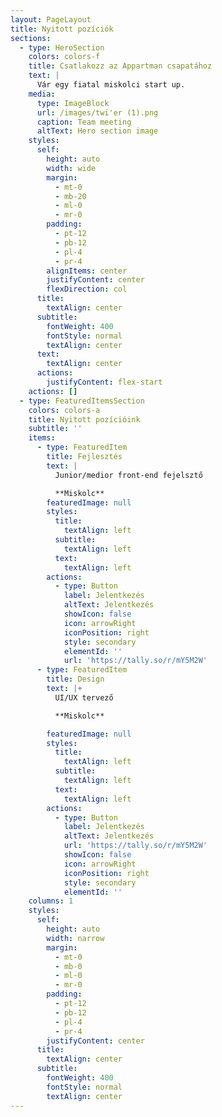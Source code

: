 ```yaml
---
layout: PageLayout
title: Nyitott pozíciók
sections:
  - type: HeroSection
    colors: colors-f
    title: Csatlakozz az Appartman csapatához
    text: |
      Vár egy fiatal miskolci start up.
    media:
      type: ImageBlock
      url: /images/twi'er (1).png
      caption: Team meeting
      altText: Hero section image
    styles:
      self:
        height: auto
        width: wide
        margin:
          - mt-0
          - mb-20
          - ml-0
          - mr-0
        padding:
          - pt-12
          - pb-12
          - pl-4
          - pr-4
        alignItems: center
        justifyContent: center
        flexDirection: col
      title:
        textAlign: center
      subtitle:
        fontWeight: 400
        fontStyle: normal
        textAlign: center
      text:
        textAlign: center
      actions:
        justifyContent: flex-start
    actions: []
  - type: FeaturedItemsSection
    colors: colors-a
    title: Nyitott pozícióink
    subtitle: ''
    items:
      - type: FeaturedItem
        title: Fejlesztés
        text: |
          Junior/medior front-end fejelsztő

          **Miskolc**
        featuredImage: null
        styles:
          title:
            textAlign: left
          subtitle:
            textAlign: left
          text:
            textAlign: left
        actions:
          - type: Button
            label: Jelentkezés
            altText: Jelentkezés
            showIcon: false
            icon: arrowRight
            iconPosition: right
            style: secondary
            elementId: ''
            url: 'https://tally.so/r/mY5M2W'
      - type: FeaturedItem
        title: Design
        text: |+
          UI/UX tervező

          **Miskolc**

        featuredImage: null
        styles:
          title:
            textAlign: left
          subtitle:
            textAlign: left
          text:
            textAlign: left
        actions:
          - type: Button
            label: Jelentkezés
            altText: Jelentkezés
            url: 'https://tally.so/r/mY5M2W'
            showIcon: false
            icon: arrowRight
            iconPosition: right
            style: secondary
            elementId: ''
    columns: 1
    styles:
      self:
        height: auto
        width: narrow
        margin:
          - mt-0
          - mb-0
          - ml-0
          - mr-0
        padding:
          - pt-12
          - pb-12
          - pl-4
          - pr-4
        justifyContent: center
      title:
        textAlign: center
      subtitle:
        fontWeight: 400
        fontStyle: normal
        textAlign: center
---
```

